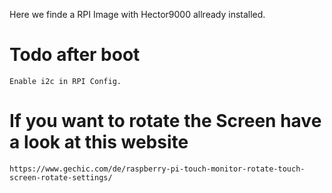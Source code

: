 
Here we finde a RPI Image with Hector9000 allready installed.

# Todo after boot
    Enable i2c in RPI Config. 

# If you want to rotate the Screen have a look at this website
    https://www.gechic.com/de/raspberry-pi-touch-monitor-rotate-touch-screen-rotate-settings/